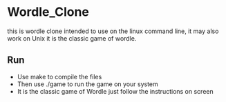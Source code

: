 # Wordle_Clone
this is wordle clone intended to use on the linux command line, it may also work on Unix it is the classic game of wordle.

## Run ##
* Use make to compile the files
* Then use ./game to run the game on your system
* It is the classic game of Wordle just follow the instructions on screen
